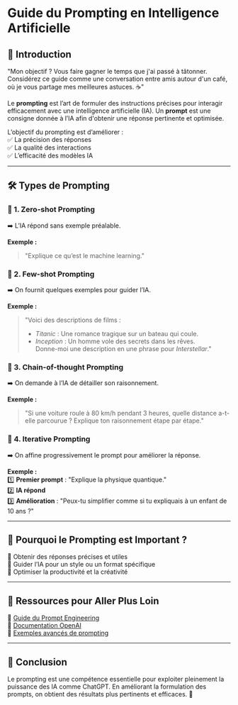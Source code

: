 # Guide du Prompting en Intelligence Artificielle  

## 📖 Introduction 
"Mon objectif ? Vous faire gagner le temps que j'ai passé à tâtonner. Considérez ce guide comme une conversation entre amis autour d'un café, où je vous partage mes meilleures astuces. ☕"

Le **prompting** est l’art de formuler des instructions précises pour interagir efficacement avec une intelligence artificielle (IA). Un **prompt** est une consigne donnée à l’IA afin d'obtenir une réponse pertinente et optimisée.  

L’objectif du prompting est d’améliorer :  
✅ La précision des réponses  
✅ La qualité des interactions  
✅ L’efficacité des modèles IA  

---

## 🛠️ **Types de Prompting**  

### 🔹 1. Zero-shot Prompting  
➡️ L’IA répond sans exemple préalable.  

**Exemple :**  
> "Explique ce qu’est le machine learning."  

### 🔹 2. Few-shot Prompting  
➡️ On fournit quelques exemples pour guider l’IA.  

**Exemple :**  
> "Voici des descriptions de films :  
> - *Titanic* : Une romance tragique sur un bateau qui coule.  
> - *Inception* : Un homme vole des secrets dans les rêves.  
> Donne-moi une description en une phrase pour *Interstellar*."  

### 🔹 3. Chain-of-thought Prompting  
➡️ On demande à l’IA de détailler son raisonnement.  

**Exemple :**  
> "Si une voiture roule à 80 km/h pendant 3 heures, quelle distance a-t-elle parcourue ? Explique ton raisonnement étape par étape."  

### 🔹 4. Iterative Prompting  
➡️ On affine progressivement le prompt pour améliorer la réponse.  

**Exemple :**  
1️⃣ **Premier prompt** : "Explique la physique quantique."  
2️⃣ **IA répond**  
3️⃣ **Amélioration** : "Peux-tu simplifier comme si tu expliquais à un enfant de 10 ans ?"  

---

## 🎯 **Pourquoi le Prompting est Important ?**  
🔹 Obtenir des réponses précises et utiles  
🔹 Guider l’IA pour un style ou un format spécifique  
🔹 Optimiser la productivité et la créativité  

---

## 🚀 **Ressources pour Aller Plus Loin**  
📌 [Guide du Prompt Engineering](https://www.intelligence-artificielle-school.com/ecole/technologies/quest-ce-quun-prompt-en-ia/)  
📌 [Documentation OpenAI](https://platform.openai.com/docs/)  
📌 [Exemples avancés de prompting](https://www.promptingguide.ai/)  

---

## 📌 **Conclusion**  
Le prompting est une compétence essentielle pour exploiter pleinement la puissance des IA comme ChatGPT. En améliorant la formulation des prompts, on obtient des résultats plus pertinents et efficaces. 🚀  

